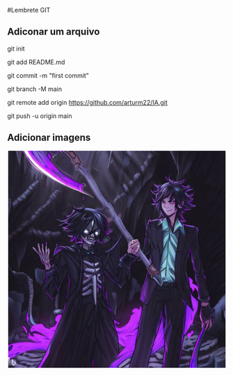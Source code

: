#Lembrete GIT

## Adiconar um arquivo

git init

git add README.md

git commit -m "first commit"

git branch -M main

git remote add origin https://github.com/arturm22/IA.git

git push -u origin main


## Adicionar imagens 

<div align="center">
<img src="Imagens/img_3.jpg" width="500px" />
</div>
